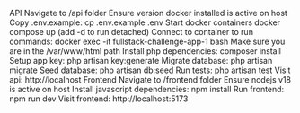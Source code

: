 API
Navigate to /api folder
Ensure version docker installed is active on host
Copy .env.example: cp .env.example .env
Start docker containers docker compose up (add -d to run detached)
Connect to container to run commands: docker exec -it fullstack-challenge-app-1 bash
Make sure you are in the /var/www/html path
Install php dependencies: composer install
Setup app key: php artisan key:generate
Migrate database: php artisan migrate
Seed database: php artisan db:seed
Run tests: php artisan test
Visit api: http://localhost
Frontend
Navigate to /frontend folder
Ensure nodejs v18 is active on host
Install javascript dependencies: npm install
Run frontend: npm run dev
Visit frontend: http://localhost:5173
